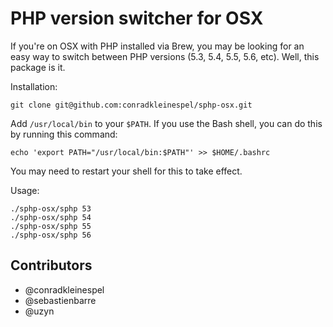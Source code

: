 # PHP version switcher for OSX

If you're on OSX with PHP installed via Brew, you may be looking for an easy way to switch between PHP versions (5.3, 5.4, 5.5, 5.6, etc). Well, this package is it.

Installation:
```
git clone git@github.com:conradkleinespel/sphp-osx.git
```

Add `/usr/local/bin` to your `$PATH`. If you use the Bash shell, you can do this by running this command:
```
echo 'export PATH="/usr/local/bin:$PATH"' >> $HOME/.bashrc
```
You may need to restart your shell for this to take effect.

Usage:
```
./sphp-osx/sphp 53
./sphp-osx/sphp 54
./sphp-osx/sphp 55
./sphp-osx/sphp 56
```

## Contributors

* @conradkleinespel
* @sebastienbarre
* @uzyn
